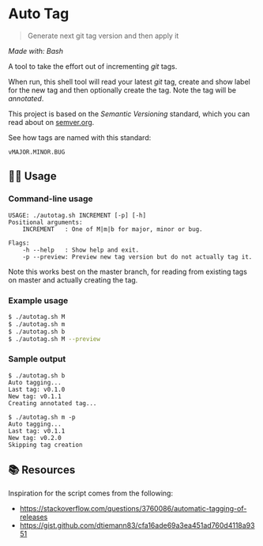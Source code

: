 # Auto Tag
> Generate next git tag version and then apply it

_Made with: Bash_

A tool to take the effort out of incrementing _git_ tags.

When run, this shell tool will read your latest _git_ tag, create and show label for the new tag and then optionally create the tag. Note the tag will be _annotated_.

This project is based on the _Semantic Versioning_ standard, which you can read about on [semver.org](https://semver.org/).

See how tags are named with this standard:

```
vMAJOR.MINOR.BUG
```

## 🏋️‍♂️ Usage

### Command-line usage

```
USAGE: ./autotag.sh INCREMENT [-p] [-h]
Positional arguments:
    INCREMENT   : One of M|m|b for major, minor or bug.

Flags:
    -h --help   : Show help and exit.
    -p --preview: Preview new tag version but do not actually tag it.
```

Note this works best on the master branch, for reading from existing tags on master and actually creating the tag.

### Example usage

```bash
$ ./autotag.sh M
$ ./autotag.sh m
$ ./autotag.sh b
$ ./autotag.sh M --preview
```

### Sample output

```
$ ./autotag.sh b
Auto tagging...
Last tag: v0.1.0
New tag: v0.1.1
Creating annotated tag...
```

```
$ ./autotag.sh m -p
Auto tagging...
Last tag: v0.1.1
New tag: v0.2.0
Skipping tag creation
```

## 📚 Resources

Inspiration for the script comes from the following:
- https://stackoverflow.com/questions/3760086/automatic-tagging-of-releases
- https://gist.github.com/dtiemann83/cfa16ade69a3ea451ad760d4118a9351
